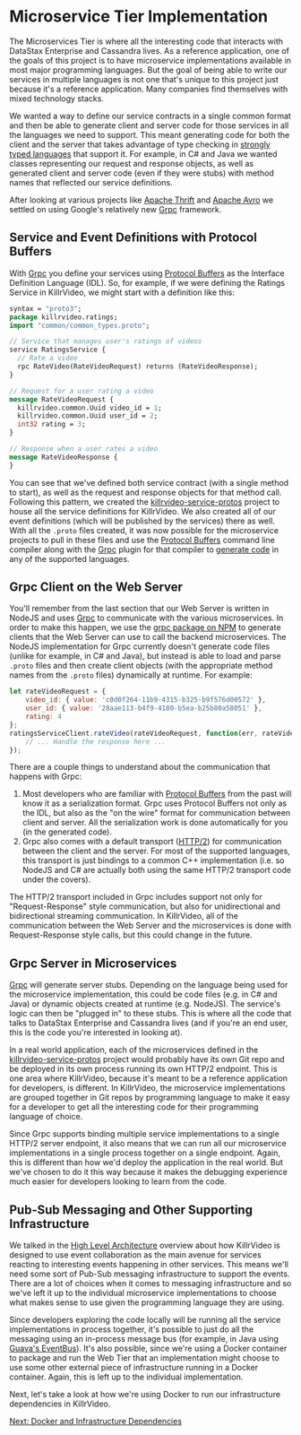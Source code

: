 # Microservice Tier Implementation

The Microservices Tier is where all the interesting code that interacts with DataStax 
Enterprise and Cassandra lives. As a reference application, one of the goals of this project
is to have microservice implementations available in most major programming languages. But 
the goal of being able to write our services in multiple languages is not one that's unique 
to this project just because it's a reference application. Many companies find themselves
with mixed technology stacks.

We wanted a way to define our service contracts in a single common format and then be able
to generate client and server code for those services in all the languages we need to
support. This meant generating code for both the client and the server that takes advantage
of type checking in [strongly typed languages](https://en.wikipedia.org/wiki/Strong_and_weak_typing)
that support it. For example, in C\# and Java we wanted classes representing our request and
response objects, as well as generated client and server code (even if they were stubs) with
method names that reflected our service definitions.

After looking at various projects like [Apache Thrift](http://thrift.apache.org/) and 
[Apache Avro](http://avro.apache.org/) we settled on using Google's relatively new [Grpc][grpc]
framework.

## Service and Event Definitions with Protocol Buffers

With [Grpc][grpc] you define your services using [Protocol Buffers][protobuf] as the 
Interface Definition Language (IDL). So, for example, if we were defining the Ratings
Service in KillrVideo, we might start with a definition like this:

```protobuf
syntax = "proto3";
package killrvideo.ratings;
import "common/common_types.proto";

// Service that manages user's ratings of videos
service RatingsService {
  // Rate a video
  rpc RateVideo(RateVideoRequest) returns (RateVideoResponse);
}

// Request for a user rating a video
message RateVideoRequest {
  killrvideo.common.Uuid video_id = 1;
  killrvideo.common.Uuid user_id = 2;
  int32 rating = 3;
}

// Response when a user rates a video
message RateVideoResponse {
}
```

You can see that we've defined both service contract (with a single method to start), as
well as the request and response objects for that method call. Following this pattern, we
created the [killrvideo-service-protos][service-protos] project to house all the service
definitions for KillrVideo. We also created all of our event definitions (which will be
published by the services) there as well. With all the `.proto` files created, it was now
possible for the microservice projects to pull in these files and use the [Protocol Buffers][protobuf]
command line compiler along with the [Grpc][grpc] plugin for that compiler to 
[generate code](http://www.grpc.io/docs/#generating-grpc-code) in any of the supported 
languages.

## Grpc Client on the Web Server

You'll remember from the last section that our Web Server is written in NodeJS and uses
[Grpc][grpc] to communicate with the various microservices. In order to make this happen, we
use the [grpc package on NPM](https://www.npmjs.com/package/grpc) to generate clients that
the Web Server can use to call the backend microservices. The NodeJS implementation for Grpc
currently doesn't generate code files (unlike for example, in C\# and Java), but instead is
able to load and parse `.proto` files and then create client objects (with the appropriate
method names from the `.proto` files) dynamically at runtime. For example:

```javascript
let rateVideoRequest = {
    video_id: { value: 'c0d0f264-11b9-4315-b325-b9f576d00572' },
    user_id: { value: '28aae113-b4f9-4180-b5ea-b25b80a58051' },
    rating: 4
};
ratingsServiceClient.rateVideo(rateVideoRequest, function(err, rateVideoResponse) {
    // ... Handle the response here ...
});
```

There are a couple things to understand about the communication that happens with Grpc:

1. Most developers who are familiar with [Protocol Buffers][protobuf] from the past will
know it as a serialization format. Grpc uses Protocol Buffers not only as the IDL, but also 
as the "on the wire" format for communication between client and server. All the 
serialization work is done automatically for you (in the generated code).
1. Grpc also comes with a default transport ([HTTP/2](https://http2.github.io/)) for 
communication between the client and the server. For most of the supported languages, this
transport is just bindings to a common C++ implementation (i.e. so NodeJS and C\# are
actually both using the same HTTP/2 transport code under the covers).

The HTTP/2 transport included in Grpc includes support not only for "Request-Response" style
communication, but also for unidirectional and bidirectional streaming communication. In 
KillrVideo, all of the communication between the Web Server and the microservices is done 
with Request-Response style calls, but this could change in the future.

## Grpc Server in Microservices

[Grpc][grpc] will generate server stubs. Depending on the language being used for the
microservice implementation, this could be code files (e.g. in C\# and Java) or dynamic
objects created at runtime (e.g. NodeJS). The service's logic can then be "plugged in"
to these stubs. This is where all the code that talks to DataStax Enterprise and Cassandra
lives (and if you're an end user, this is the code you're interested in looking at).

In a real world application, each of the microservices defined in the [killrvideo-service-protos][service-protos]
project would probably have its own Git repo and be deployed in its own process running its
own HTTP/2 endpoint. This is one area where KillrVideo, because it's meant to be a reference
application for developers, is different. In KillrVideo, the microservice implementations 
are grouped together in Git repos by programming language to make it easy for a developer to
get all the interesting code for their programming language of choice.

Since Grpc supports binding multiple service implementations to a single HTTP/2 server 
endpoint, it also means that we can run all our microservice implementations in a single
process together on a single endpoint. Again, this is different than how we'd deploy the
application in the real world. But we've chosen to do it this way because it makes the
debugging experience much easier for developers looking to learn from the code.

## Pub-Sub Messaging and Other Supporting Infrastructure

We talked in the [High Level Architecture][architecture] overview about how KillrVideo is
designed to use event collaboration as the main avenue for services reacting to interesting
events happening in other services. This means we'll need some sort of Pub-Sub messaging
infrastructure to support the events. There are a lot of choices when it comes to
messaging infrastructure and so we've left it up to the individual microservice
implementations to choose what makes sense to use given the programming language they are
using.

Since developers exploring the code locally will be running all the service implementations
in process together, it's possible to just do all the messaging using an in-process message 
bus (for example, in Java using [Guava's EventBus](https://github.com/google/guava/wiki/EventBusExplained)).
It's also possible, since we're using a Docker container to package and run the Web Tier 
that an implementation might choose to use some other external piece of infrastructure 
running in a Docker container. Again, this is left up to the individual implementation.

Next, let's take a look at how we're using Docker to run our infrastructure dependencies in
KillrVideo.

[Next: Docker and Infrastructure Dependencies][next]

[grpc]: http://www.grpc.io/
[protobuf]: https://developers.google.com/protocol-buffers/
[service-protos]: https://github.com/KillrVideo/killrvideo-service-protos
[architecture]: ./architecture.md
[next]: ./docker.md
